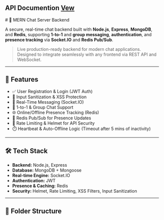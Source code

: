 <h2>API Documention <a href="https://documenter.getpostman.com/view/29367375/2sB2qXn3tu">Vew</a></h2>
# 🔐 MERN Chat Server Backend

A secure, real-time chat backend built with **Node.js**, **Express**, **MongoDB**, and **Redis**, supporting **1-to-1** and **group messaging**, **authentication**, and **presence tracking** via **Socket.IO** and **Redis Pub/Sub**.

> Live production-ready backend for modern chat applications. Designed to integrate seamlessly with any frontend via REST API and WebSocket.

---

## 🚀 Features

- ✅ User Registration & Login (JWT Auth)
- 🔐 Input Sanitization & XSS Protection
- 🔄 Real-Time Messaging (Socket.IO)
- 👥 1-to-1 & Group Chat Support
- 🌐 Online/Offline Presence Tracking (Redis)
- 📡 Redis Pub/Sub for Presence Updates
- 🧠 Rate Limiting & Helmet for API Security
- ⏱️ Heartbeat & Auto-Offline Logic (Timeout after 5 mins of inactivity)

---

## 🛠️ Tech Stack

- **Backend:** Node.js, Express
- **Database:** MongoDB + Mongoose
- **Real-time Engine:** Socket.IO
- **Authentication:** JWT
- **Presence & Caching:** Redis
- **Security:** Helmet, Rate Limiting, XSS Filters, Input Sanitization

---

## 📁 Folder Structure

